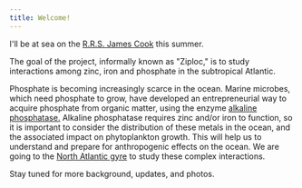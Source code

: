 ```yaml
---
title: Welcome!
---
```


<p class="lead">I'll be at sea on the <a href = "http://noc.ac.uk/facilities/ships/rrs-james-cook">R.R.S. James Cook</a> this summer.</p>

The goal of the project, informally known as "Ziploc," is to study interactions among zinc, iron and phosphate in the subtropical Atlantic. 

Phosphate is becoming increasingly scarce in the ocean. Marine microbes, which need phosphate to grow, have developed an entrepreneurial way to acquire phosphate from organic matter, using the enzyme <a href = "https://en.wikipedia.org/wiki/Alkaline_phosphatase">alkaline phosphatase.</a> Alkaline phosphatase requires zinc and/or iron to function, so it is important to consider the distribution of these metals in the ocean, and the associated impact on phytoplankton growth. This will help us to understand and prepare for anthropogenic effects on the ocean. We are going to the <a href = "https://en.wikipedia.org/wiki/North_Atlantic_Gyre">North Atlantic gyre</a> to study these complex interactions.

Stay tuned for more background, updates, and photos.
